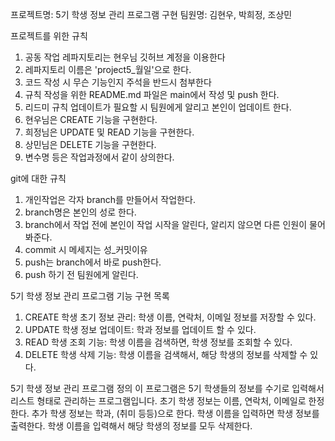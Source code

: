 프로젝트명: 5기 학생 정보 관리 프로그램 구현
팀원명: 김현우, 박희정, 조상민

프로젝트를 위한 규칙
1. 공동 작업 레파지토리는 현우님 깃허브 계정을 이용한다
2. 레파지토리 이름은 'project5_월일'으로 한다.
3. 코드 작성 시 무슨 기능인지 주석을 반드시 첨부한다
4. 규칙 작성을 위한 README.md 파일은 main에서 작성 및 push 한다.
5. 리드미 규칙 업데이트가 필요할 시 팀원에게 알리고 본인이 업데이트 한다.
6. 현우님은 CREATE 기능을 구현한다.
7. 희정님은 UPDATE 및 READ 기능을 구현한다.
8. 상민님은 DELETE 기능을 구현한다.
9. 변수명 등은 작업과정에서 같이 상의한다.

git에 대한 규칙
1. 개인작업은 각자 branch를 만들어서 작업한다.
2. branch명은 본인의 성로 한다.
3. branch에서 작업 전에 본인이 작업 시작을 알린다, 알리지 않으면 다른 인원이 물어봐준다.
4. commit 시 메세지는 성_커밋이유
5. push는 branch에서 바로 push한다.
6. push 하기 전 팀원에게 알린다.

5기 학생 정보 관리 프로그램 기능 구현 목록
1. CREATE 학생 초기 정보 관리: 학생 이름, 연락처, 이메일 정보를 저장할 수 있다.
2. UPDATE 학생 정보 업데이트: 학과 정보를 업데이트 할 수 있다.
3. READ 학생 조회 기능: 학생 이름을 검색하면, 학생 정보를 조회할 수 있다.
4. DELETE 학생 삭제 기능: 학생 이름을 검색해서, 해당 학생의 정보를 삭제할 수 있다.

5기 학생 정보 관리 프로그램 정의
이 프로그램은 5기 학생들의 정보를 수기로 입력해서 리스트 형태로 관리하는 프로그램입니다.
초기 학생 정보는 이름, 연락처, 이메일로 한정한다.
추가 학생 정보는 학과, (취미 등등)으로 한다.
학생 이름을 입력하면 학생 정보를 출력한다.
학생 이름을 입력해서 해당 학생의 정보를 모두 삭제한다.